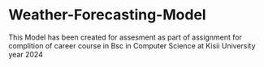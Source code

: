 # Weather-Forecasting-Model
This Model has been created for assesment as part of assignment for complition of career course in Bsc in Computer Science at Kisii University year 2024

